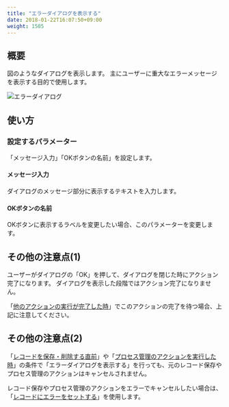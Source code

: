 ```yaml
---
title: "エラーダイアログを表示する"
date: 2018-01-22T16:07:50+09:00
weight: 1505
---
```


## 概要

図のようなダイアログを表示します。
主にユーザーに重大なエラーメッセージを表示する目的で使用します。

![エラーダイアログ](/images/ja/actions/other_ui/error_dialog/1.png)


## 使い方

### 設定するパラメーター

「メッセージ入力」「OKボタンの名前」を設定します。

#### メッセージ入力

ダイアログのメッセージ部分に表示するテキストを入力します。

#### OKボタンの名前

OKボタンに表示するラベルを変更したい場合、このパラメーターを変更します。

## その他の注意点(1)

ユーザーがダイアログの「OK」を押して、ダイアログを閉じた時にアクション完了になります。
ダイアログを表示した段階ではアクション完了になりません。

「[他のアクションの実行が完了した時](../../../conditions/condition_other/when_action_complete/)」でこのアクションの完了を待つ場合、上記に注意してください。

## その他の注意点(2)

「[レコードを保存・削除する直前](../../../conditions/condition_event/when_record_save/)」や「[プロセス管理のアクションを実行した時](../../../conditions/condition_event/when_process_proceed/)」の条件で「エラーダイアログを表示する」を行っても、元のレコード保存やプロセス管理のアクションはキャンセルされません。

レコード保存やプロセス管理のアクションをエラーでキャンセルしたい場合は、「[レコードにエラーをセットする](../../error_check/set_record_error/)」を使用します。